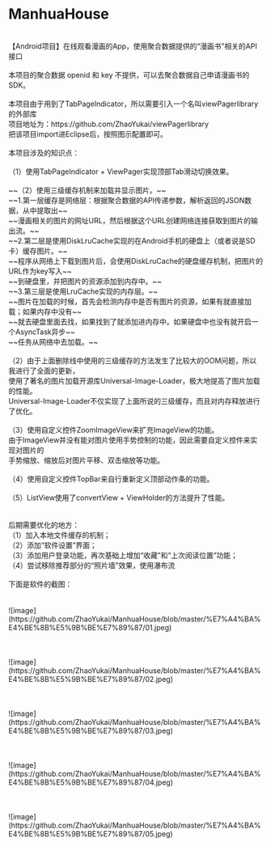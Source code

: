 # ManhuaHouse
<br>
【Android项目】在线观看漫画的App，使用聚合数据提供的“漫画书”相关的API接口<br>
<br>
本项目的聚合数据 openid 和 key 不提供，可以去聚合数据自己申请漫画书的SDK。<br>
<br>
本项目由于用到了TabPageIndicator，所以需要引入一个名叫viewPagerlibrary的外部库<br>
项目地址为：https://github.com/ZhaoYukai/viewPagerlibrary<br>
把该项目import进Eclipse后，按照图示配置即可。<br>
<br>
本项目涉及的知识点：<br>
<br>
（1）使用TabPageIndicator + ViewPager实现顶部Tab滑动切换效果。<br>
<br>
~~（2）使用三级缓存机制来加载并显示图片。~~<br>
~~1.第一层缓存是网络层：根据聚合数据的API传递参数，解析返回的JSON数据，从中提取出~~<br>
~~漫画相关的图片的网址URL，然后根据这个URL创建网络连接获取到图片的输出流。~~<br>
~~2.第二层是使用DiskLruCache实现的在Android手机的硬盘上（或者说是SD卡）缓存图片。~~<br>
~~程序从网络上下载到图片后，会使用DiskLruCache的硬盘缓存机制，把图片的URL作为key写入~~<br>
~~到硬盘里，并把图片的资源添加到内存中。~~<br>
~~3.第三层是使用LruCache实现的内存层。~~<br>
~~图片在加载的时候，首先会检测内存中是否有图片的资源，如果有就直接加载；如果内存中没有~~<br>
~~就去硬盘里面去找，如果找到了就添加进内存中。如果硬盘中也没有就开启一个AsyncTask异步~~<br>
~~任务从网络中去加载。~~<br>
<br>
（2）由于上面删除线中使用的三级缓存的方法发生了比较大的OOM问题，所以我进行了全面的更新，<br>
使用了著名的图片加载开源库Universal-Image-Loader，极大地提高了图片加载的性能。<br>
Universal-Image-Loader不仅实现了上面所说的三级缓存，而且对内存释放进行了优化。<br>
<br>
（3）使用自定义控件ZoomImageView来扩充ImageView的功能。<br>
由于ImageView并没有能对图片使用手势控制的功能，因此需要自定义控件来实现对图片的<br>
手势缩放、缩放后对图片平移、双击缩放等功能。<br>
<br>
（4）使用自定义控件TopBar来自行重新定义顶部动作条的功能。<br>
<br>
（5）ListView使用了convertView + ViewHolder的方法提升了性能。<br>
<br>
<br>
后期需要优化的地方：<br>
（1）加入本地文件缓存的机制；<br>
（2）添加“软件设置”界面；<br>
（3）添加用户登录功能，再次基础上增加“收藏”和“上次阅读位置”功能；<br>
（4）尝试移除推荐部分的“照片墙”效果，使用瀑布流<br>
<br>
下面是软件的截图：<br>
<br>
<br>
![image](https://github.com/ZhaoYukai/ManhuaHouse/blob/master/%E7%A4%BA%E4%BE%8B%E5%9B%BE%E7%89%87/01.jpeg)
<br>
<br>
<br>
<br>
![image](https://github.com/ZhaoYukai/ManhuaHouse/blob/master/%E7%A4%BA%E4%BE%8B%E5%9B%BE%E7%89%87/02.jpeg)
<br>
<br>
<br>
<br>
![image](https://github.com/ZhaoYukai/ManhuaHouse/blob/master/%E7%A4%BA%E4%BE%8B%E5%9B%BE%E7%89%87/03.jpeg)
<br>
<br>
<br>
<br>
![image](https://github.com/ZhaoYukai/ManhuaHouse/blob/master/%E7%A4%BA%E4%BE%8B%E5%9B%BE%E7%89%87/04.jpeg)
<br>
<br>
<br>
<br>
![image](https://github.com/ZhaoYukai/ManhuaHouse/blob/master/%E7%A4%BA%E4%BE%8B%E5%9B%BE%E7%89%87/05.jpeg)
<br>
<br>
